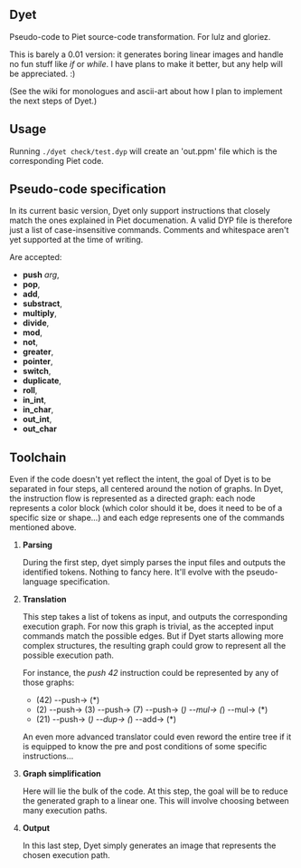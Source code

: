 Dyet
----

Pseudo-code to Piet source-code transformation.
For lulz and gloriez.

This is barely a 0.01 version: it generates boring linear images and handle no
fun stuff like *if* or *while*. I have plans to make it better, but any help
will be appreciated. :)

(See the wiki for monologues and ascii-art about how I plan to implement the
next steps of Dyet.)



Usage
-----

Running `./dyet check/test.dyp` will create an 'out.ppm' file which is the
corresponding Piet code.



Pseudo-code specification
-------------------------

In its current basic version, Dyet only support instructions that closely match
the ones explained in Piet documenation. A valid DYP file is therefore just a
list of case-insensitive commands. Comments and whitespace aren't yet supported
at the time of writing.

Are accepted:
  * **push** *arg*,
  * **pop**,
  * **add**,
  * **substract**,
  * **multiply**,
  * **divide**,
  * **mod**,
  * **not**,
  * **greater**,
  * **pointer**,
  * **switch**,
  * **duplicate**,
  * **roll**,
  * **in_int**,
  * **in_char**,
  * **out_int**,
  * **out_char**


Toolchain
---------

Even if the code doesn't yet reflect the intent, the goal of Dyet is to be
separated in four steps, all centered around the notion of graphs. In Dyet, the
instruction flow is represented as a directed graph: each node represents a
color block (which color should it be, does it need to be of a specific size or
shape...) and each edge represents one of the commands mentioned above.

1. **Parsing**

   During the first step, dyet simply parses the input files and outputs the
   identified tokens. Nothing to fancy here. It'll evolve with the
   pseudo-language specification.

2. **Translation**

   This step takes a list of tokens as input, and outputs the corresponding
   execution graph. For now this graph is trivial, as the accepted input
   commands match the possible edges. But if Dyet starts allowing more complex
   structures, the resulting graph could grow to represent all the possible
   execution path.

   For instance, the *push 42* instruction could be represented by any of those
   graphs:
   * (42) --push-> (*)
   * (2) --push-> (3) --push-> (7) --push-> (*) --mul-> (*) --mul-> (*)
   * (21) --push-> (*) --dup-> (*) --add-> (*)

   An even more advanced translator could even reword the entire tree if it is
   equipped to know the pre and post conditions of some specific
   instructions...

3. **Graph simplification**

   Here will lie the bulk of the code. At this step, the goal will be to reduce
   the generated graph to a linear one. This will involve choosing between many
   execution paths.

4. **Output**

   In this last step, Dyet simply generates an image that represents the chosen
   execution path.